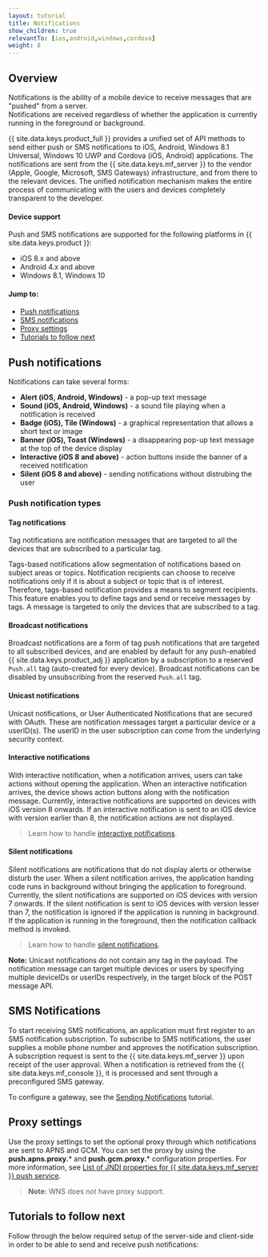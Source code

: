 ```yaml
---
layout: tutorial
title: Notifications
show_children: true
relevantTo: [ios,android,windows,cordova]
weight: 8
---
```

<!-- NLS_CHARSET=UTF-8 -->
## Overview
Notifications is the ability of a mobile device to receive messages that are "pushed" from a server.  
Notifications are received regardless of whether the application is currently running in the foreground or background.  

{{ site.data.keys.product_full }} provides a unified set of API methods to send either push or SMS notifications to iOS, Android, Windows 8.1 Universal, Windows 10 UWP and Cordova (iOS, Android) applications. The notifications are sent from the {{ site.data.keys.mf_server }} to the vendor (Apple, Google, Microsoft, SMS Gateways) infrastructure, and from there to the relevant devices. The unified notification mechanism makes the entire process of communicating with the users and devices completely transparent to the developer.

#### Device support
Push and SMS notifications are supported for the following platforms in {{ site.data.keys.product }}:

* iOS 8.x and above
* Android 4.x and above
* Windows 8.1, Windows 10

#### Jump to:
* [Push notifications](#push-notifications)
* [SMS notifications](#sms-notifications)
* [Proxy settings](#proxy-settings)
* [Tutorials to follow next](#tutorials-to-follow-next)

## Push notifications
Notifications can take several forms:

* **Alert (iOS, Android, Windows)** -  a pop-up text message
* **Sound (iOS, Android, Windows)** - a sound file playing when a notification is received
* **Badge (iOS), Tile (Windows)** - a graphical representation that allows a short text or image
* **Banner (iOS), Toast (Windows)** - a disappearing pop-up text message at the top of the device display
* **Interactive (iOS 8 and above)** - action buttons inside the banner of a received notification
* **Silent (iOS 8 and above)** - sending notifications without distrubing the user

### Push notification types 

#### Tag notifications
Tag notifications are notification messages that are targeted to all the devices that are subscribed to a particular tag.  

Tags-based notifications allow segmentation of notifications based on subject areas or topics. Notification recipients can choose to receive notifications only if it is about a subject or topic that is of interest. Therefore, tags-based notification provides a means to segment recipients. This feature enables you to define tags and send or receive messages by tags. A message is targeted to only the devices that are subscribed to a tag.

#### Broadcast notifications
Broadcast notifications are a form of tag push notifications that are targeted to all subscribed devices, and are enabled by default for any push-enabled {{ site.data.keys.product_adj }} application by a subscription to a reserved `Push.all` tag (auto-created for every device). Broadcast notifications can be disabled by unsubscribing from the reserved `Push.all` tag.

#### Unicast notifications
Unicast notifications, or User Authenticated Notifications that are secured with OAuth. These are notification messages target a particular device or a userID(s). The userID in the user subscription can come from the underlying security context.

#### Interactive notifications
With interactive notification, when a notification arrives, users can take actions without opening the application. When an interactive notification arrives, the device shows action buttons along with the notification message. Currently, interactive notifications are supported on devices with iOS version 8 onwards. If an interactive notification is sent to an iOS device with version earlier than 8, the notification actions are not displayed.

> Learn how to handle [interactive notifications](handling-push-notifications/interactive).

#### Silent notifications
Silent notifications are notifications that do not display alerts or otherwise disturb the user. When a silent notification arrives, the application handing code runs in background without bringing the application to foreground. Currently, the silent notifications are supported on iOS devices with version 7 onwards. If the silent notification is sent to iOS devices with version lesser than 7, the notification is ignored if the application is running in background. If the application is running in the foreground, then the notification callback method is invoked.

> Learn how to handle [silent notifications](handling-push-notifications/silent).

**Note:** Unicast notifications do not contain any tag in the payload. The notification message can target multiple devices or users by specifying multiple deviceIDs or userIDs respectively, in the target block of the POST message API.

## SMS Notifications
To start receiving SMS notifications, an application must first register to an SMS notification subscription. To subscribe to SMS notifications, the user supplies a mobile phone number and approves the notification subscription. A subscription request is sent to the {{ site.data.keys.mf_server }} upon receipt of the user approval. When a notification is retrieved from the {{ site.data.keys.mf_console }}, it is processed and sent through a preconfigured SMS gateway.

To configure a gateway, see the [Sending Notifications](sending-notifications) tutorial.

## Proxy settings
Use the proxy settings to set the optional proxy through which notifications are sent to APNS and GCM. You can set the proxy by using the **push.apns.proxy.*** and **push.gcm.proxy.*** configuration properties. For more information, see [List of JNDI properties for {{ site.data.keys.mf_server }} push service](../installation-configuration/production/server-configuration/#list-of-jndi-properties-for-mobilefirst-server-push-service).

> **Note:** WNS does not have proxy support.

## Tutorials to follow next
Follow through the below required setup of the server-side and client-side in order to be able to send and receive push notifications:
